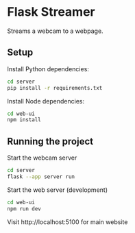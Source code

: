 # Flask Streamer

Streams a webcam to a webpage.

## Setup

Install Python dependencies:

```bash
cd server
pip install -r requirements.txt
```

Install Node dependencies:

```bash
cd web-ui
npm install
```

## Running the project

Start the webcam server

```bash
cd server
flask --app server run
```

Start the web server (development)

```bash
cd web-ui
npm run dev
```

Visit http://localhost:5100 for main website
